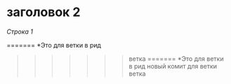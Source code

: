 # заголовок 2

*Строка 1*



=======
*Это для ветки в рид
>>>>>>> ветка
=======
*Это для ветки в рид
новый комит для ветки
>>>>>>> ветка
